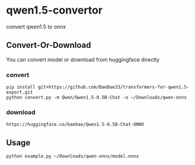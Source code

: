 # qwen1.5-convertor
convert qwen1.5 to onnx

## Convert-Or-Download
You can convert model or download from huggingface directly
### convert
```
pip install git+https://github.com/BaeBae33/transformers-for-qwen1.5-export.git
python convert.py -m Qwen/Qwen1.5-0.5B-Chat -o ~/Downloads/qwen-onnx
```
### download
```
https://huggingface.co/baebae/Qwen1.5-0.5B-Chat-ONNX
```

## Usage
```
python example.py ~/Downloads/qwen-onnx/model.onnx
```

